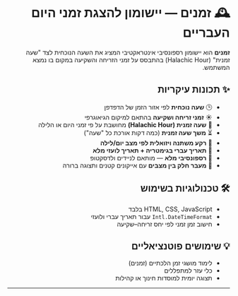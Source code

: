 <div dir="rtl" style="text-align: right;">

# 🕰️ זמנים — יישומון להצגת זמני היום העבריים

**זמנים** הוא יישומון רספונסיבי אינטראקטיבי המציג את השעה הנוכחית לצד "שעה זמנית" (Halachic Hour) בהתבסס על זמני הזריחה והשקיעה במקום בו נמצא המשתמש.

## ✨ תכונות עיקריות

- 🕒 **שעה נוכחית** לפי אזור הזמן של הדפדפן
- ☀️ **זמני זריחה ושקיעה** בהתאם למיקום הגיאוגרפי
- 📐 **שעה זמנית (Halachic Hour)** מחושבת על פי זמני היום או הלילה
- ⏳ **משך שעה זמנית** (כמה דקות אורכת כל "שעה")
- 🎨 **רקע משתנה ויזואלית לפי מצב יום/לילה**
- 🧭 **תאריך עברי בגימטריה + תאריך לועזי מלא**
- 📱 **רספונסיבי מלא** — מותאם לניידים ולדסקטופ
- 🧠 **מעבר חלק בין מצבים** עם אייקונים קטנים ותצוגה ברורה

## 🛠️ טכנולוגיות בשימוש

- HTML, CSS, JavaScript בלבד
- `Intl.DateTimeFormat` עבור תאריך עברי ולועזי
- חישוב זמן זמני לפי יחס זריחה–שקיעה

## 💡 שימושים פוטנציאליים

- לימוד מושגי זמן הלכתיים (זמנים)
- כלי עזר למתפללים
- תצוגה יומית למוסדות חינוך או קהילות

</div>

---

